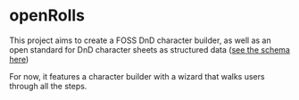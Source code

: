 # openRolls

This project aims to create a FOSS DnD character builder, as well as an open standard for DnD character sheets as structured data ([see the schema here](https://github.com/MoPaMo/open-rolls/blob/main/schema/character.json))

For now, it features a character builder with a wizard that walks users through all the steps.
